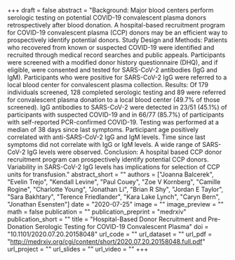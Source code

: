 +++
draft = false
abstract = "Background: Major blood centers perform serologic testing on potential COVID-19 convalescent plasma donors retrospectively after blood donation. A hospital-based recruitment program for COVID-19 convalescent plasma (CCP) donors may be an efficient way to prospectively identify potential donors. Study Design and Methods: Patients who recovered from known or suspected COVID-19 were identified and recruited through medical record searches and public appeals. Participants were screened with a modified donor history questionnaire (DHQ), and if eligible, were consented and tested for SARS-CoV-2 antibodies (IgG and IgM). Participants who were positive for SARS-CoV-2 IgG were referred to a local blood center for convalescent plasma collection. Results: Of 179 individuals screened, 128 completed serologic testing and 89 were referred for convalescent plasma donation to a local blood center (49.7% of those screened). IgG antibodies to SARS-CoV-2 were detected in 23/51 (45.1%) of participants with suspected COVID-19 and in 66/77 (85.7%) of participants with self-reported PCR-confirmed COVID-19. Testing was performed at a median of 38 days since last symptoms. Participant age positively correlated with anti-SARS-CoV-2 IgG and IgM levels. Time since last symptoms did not correlate with IgG or IgM levels. A wide range of SARS-CoV-2 IgG levels were observed. Conclusion: A hospital based CCP donor recruitment program can prospectively identify potential CCP donors. Variability in SARS-CoV-2 IgG levels has implications for selection of CCP units for transfusion."
abstract_short = ""
authors = ["Joanna Balcerek", "Evelin Trejo", "Kendall Levine", "Paul Couey", "Zoe V Kornberg", "Camille Rogine", "Charlotte Young", "Jonathan Li", "Brian R Shy", "Jordan E Taylor", "Sara Bakhtary", "Terence Friedlander", "Kara Lake Lynch", "Caryn Bern", "Jonathan Esensten"]
date = "2020-07-25"
image = ""
image_preview = ""
math = false
publication = ""
publication_preprint = "medrxiv"
publication_short = ""
title = "Hospital-Based Donor Recruitment and Pre-Donation Serologic Testing for COVID-19 Convalescent Plasma"
doi = "10.1101/2020.07.20.20158048"
url_code = ""
url_dataset = ""
url_pdf = "http://medrxiv.org/cgi/content/short/2020.07.20.20158048.full.pdf"
url_project = ""
url_slides = ""
url_video = ""
+++